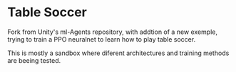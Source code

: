 # Table Soccer
Fork from Unity's ml-Agents repository, with addtion of a new exemple, trying to train a PPO neuralnet to learn how to play table soccer.

This is mostly a sandbox where diferent architectures and training methods are beeing tested.
